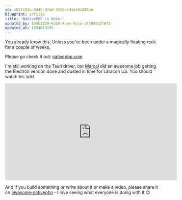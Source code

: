 ```yaml
---
id: c027c82a-0d40-47ab-97cb-c41ae8c226ae
blueprint: article
title: 'NativePHP is here!'
updated_by: 104b2029-6d10-4bee-9cce-a70842d2f673
updated_at: 1691613195
---
```

You already know this. Unless you've been under a magically floating rock for a couple of weeks.

Please go check it out: [nativephp.com](https://nativephp.com)

I'm still working on the Tauri driver, but [Marcel](https://twitter.com/marcelpociot) did an awesome job getting the Electron version done and dusted in time for Laracon US. You should watch his talk!

<iframe width="560" height="315" src="https://www.youtube-nocookie.com/embed/iG7VscBFnqo" title="YouTube video player" frameborder="0" allow="accelerometer; autoplay; clipboard-write; encrypted-media; gyroscope; picture-in-picture; web-share" allowfullscreen></iframe>

And if you build something or write about it or make a video, please share it on [awesome-nativephp](https://github.com/nativephp/awesome-nativephp) - I love seeing what everyone is doing with it 😊